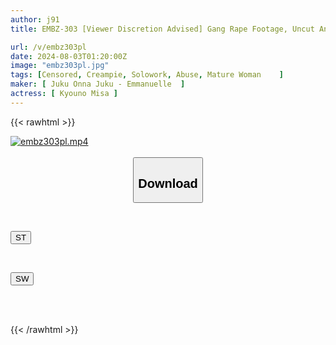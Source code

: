```yaml
---
author: j91
title: EMBZ-303 [Viewer Discretion Advised] Gang Rape Footage, Uncut And Unedited "Record Of Rape Crime Against Women" Ecstatic Convulsions! Unconscious With Chloroform And A Stun Gun, Awakened As A Slut With An Aphrodisiac. A Sexually Frustrated, Neat And Tidy Wife With Glasses Squirts Female Juices From Her Vagina Even After Being Raped And Fainting, And Continues To Cum In Ecstasy! Kyono Misa

url: /v/embz303pl
date: 2024-08-03T01:20:00Z
image: "embz303pl.jpg"
tags: [Censored, Creampie, Solowork, Abuse, Mature Woman	]
maker: [ Juku Onna Juku - Emmanuelle  ]
actress: [ Kyouno Misa ]
---
```



{{< rawhtml >}}

<div class="video" data-videoid="VmpY1m63WmSKrd1">
    <a href="javascript:;">
        <img src="/v/embz303pl/embz303pl.jpg" width="WIDTH" height="HEIGHT" alt="embz303pl.mp4" loading="lazy">
    </a>
</div>

<script type="text/javascript" src="https://j91.asia/asset/on-demand-st.js"></script>

<br>
  <link rel="stylesheet" href="https://j91.asia/asset/bs5.css">
  
  <center>
  <button class="btn btn-primary" type="button" data-bs-toggle="collapse" data-bs-target=".multi-collapse" aria-expanded="false" aria-controls="multiCollapseExample1 multiCollapseExample2"><h2>Download</h2></button></center>
</p>
<div class="row">
  <div class="col">
    <div class="collapse multi-collapse" id="multiCollapseExample1">
      <div class="card card-body">
	      	      <br>
<div class="buttons">  
<p><a href="/v/embz303pl/st.html" target="_blank"><button class="btn-hover color-3"><i class="fa fa-download"></i> ST</button></a></p></div>
    </div>
  </div>
</div>
  <div class="col">
    <div class="collapse multi-collapse" id="multiCollapseExample2">
      <div class="card card-body">
	      <br>
<div class="buttons">
<p><a href="/v/embz303pl/sw.html" target="_blank"><button class="btn-hover color-2"><i class="fa fa-download"></i> SW</button></a></p></div>
<br><br>
      </div>
    </div>
  </div>
</div>

{{< /rawhtml >}}